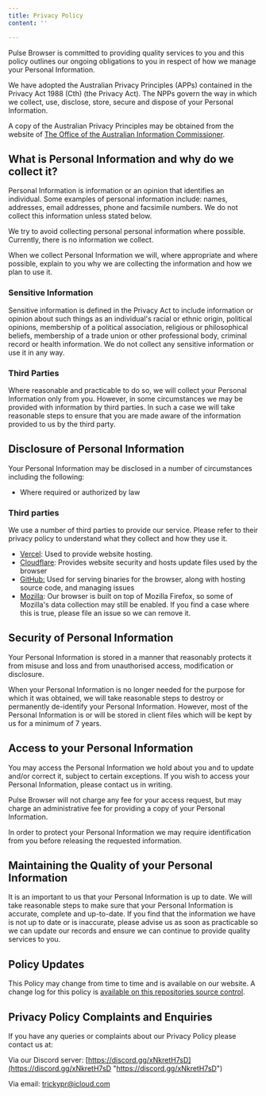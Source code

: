 ```yaml
---
title: Privacy Policy
content: ''

---
```

Pulse Browser is committed to providing quality services to you and this policy outlines our ongoing obligations to you in respect of how we manage your Personal Information.

We have adopted the Australian Privacy Principles (APPs) contained in the Privacy Act 1988 (Cth) (the Privacy Act). The NPPs govern the way in which we collect, use, disclose, store, secure and dispose of your Personal Information.

A copy of the Australian Privacy Principles may be obtained from the website of [The Office of the Australian Information Commissioner](www.aoic.gov.au).

## What is Personal Information and why do we collect it?

Personal Information is information or an opinion that identifies an individual. Some examples of personal information include: names, addresses, email addresses, phone and facsimile numbers. We do not collect this information unless stated below.

We try to avoid collecting personal personal information where possible. Currently, there is no information we collect.

When we collect Personal Information we will, where appropriate and where possible, explain to you why we are collecting the information and how we plan to use it.

### Sensitive Information

Sensitive information is defined in the Privacy Act to include information or opinion about such things as an individual's racial or ethnic origin, political opinions, membership of a political association, religious or philosophical beliefs, membership of a trade union or other professional body, criminal record or health information. We do not collect any sensitive information or use it in any way.

### Third Parties

Where reasonable and practicable to do so, we will collect your Personal Information only from you. However, in some circumstances we may be provided with information by third parties. In such a case we will take reasonable steps to ensure that you are made aware of the information provided to us by the third party.

## Disclosure of Personal Information

Your Personal Information may be disclosed in a number of circumstances including the following:

* Where required or authorized by law

### Third parties

We use a number of third parties to provide our service. Please refer to their privacy policy to understand what they collect and how they use it.

* [Vercel](https://vercel.com/legal/privacy-policy): Used to provide website hosting.
* [Cloudflare](https://www.cloudflare.com/privacypolicy/): Provides website security and hosts update files used by the browser
* [GitHub:](https://docs.github.com/en/site-policy/privacy-policies/github-privacy-statement) Used for serving binaries for the browser, along with hosting source code, and managing issues
* [Mozilla](https://www.mozilla.org/en-US/privacy/firefox/): Our browser is built on top of Mozilla Firefox, so some of Mozilla's data collection may still be enabled. If you find a case where this is true, please file an issue so we can remove it.

## Security of Personal Information

Your Personal Information is stored in a manner that reasonably protects it from misuse and loss and from unauthorised access, modification or disclosure.

When your Personal Information is no longer needed for the purpose for which it was obtained, we will take reasonable steps to destroy or permanently de-identify your Personal Information. However, most of the Personal Information is or will be stored in client files which will be kept by us for a minimum of 7 years.

## Access to your Personal Information

You may access the Personal Information we hold about you and to update and/or correct it, subject to certain exceptions. If you wish to access your Personal Information, please contact us in writing.

Pulse Browser will not charge any fee for your access request, but may charge an administrative fee for providing a copy of your Personal Information.

In order to protect your Personal Information we may require identification from you before releasing the requested information.

## Maintaining the Quality of your Personal Information

It is an important to us that your Personal Information is up to date. We will take reasonable steps to make sure that your Personal Information is accurate, complete and up-to-date. If you find that the information we have is not up to date or is inaccurate, please advise us as soon as practicable so we can update our records and ensure we can continue to provide quality services to you.

## Policy Updates

This Policy may change from time to time and is available on our website. A change log for this policy is [available on this repositories source control](https://github.com/pulse-browser/website/commits/main/pages/legal/privacy-policy.md).

## Privacy Policy Complaints and Enquiries

If you have any queries or complaints about our Privacy Policy please contact us at:

Via our Discord server: [https://discord.gg/xNkretH7sD](https://discord.gg/xNkretH7sD "https://discord.gg/xNkretH7sD")

Via email: trickypr@icloud.com
